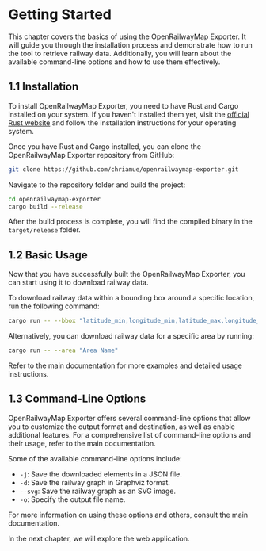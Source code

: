 # Getting Started

This chapter covers the basics of using the OpenRailwayMap Exporter. It will guide you through the installation process and demonstrate how to run the tool to retrieve railway data. Additionally, you will learn about the available command-line options and how to use them effectively.

## 1.1 Installation

To install OpenRailwayMap Exporter, you need to have Rust and Cargo installed on your system. If you haven't installed them yet, visit the [official Rust website](https://www.rust-lang.org/tools/install) and follow the installation instructions for your operating system.

Once you have Rust and Cargo installed, you can clone the OpenRailwayMap Exporter repository from GitHub:

```sh
git clone https://github.com/chriamue/openrailwaymap-exporter.git
```

Navigate to the repository folder and build the project:

```sh
cd openrailwaymap-exporter
cargo build --release
```

After the build process is complete, you will find the compiled binary in the `target/release` folder.

## 1.2 Basic Usage

Now that you have successfully built the OpenRailwayMap Exporter, you can start using it to download railway data.

To download railway data within a bounding box around a specific location, run the following command:

```sh
cargo run -- --bbox "latitude_min,longitude_min,latitude_max,longitude_max"
```

Alternatively, you can download railway data for a specific area by running:

```sh
cargo run -- --area "Area Name"
```

Refer to the main documentation for more examples and detailed usage instructions.

## 1.3 Command-Line Options

OpenRailwayMap Exporter offers several command-line options that allow you to customize the output format and destination, as well as enable additional features. For a comprehensive list of command-line options and their usage, refer to the main documentation.

Some of the available command-line options include:

* `-j`: Save the downloaded elements in a JSON file.
* `-d`: Save the railway graph in Graphviz format.
* `--svg`: Save the railway graph as an SVG image.
* `-o`: Specify the output file name.

For more information on using these options and others, consult the main documentation.

In the next chapter, we will explore the web application.

